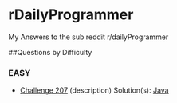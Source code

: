 # rDailyProgrammer
My Answers to the sub reddit r/dailyProgrammer

##Questions by Difficulty

### EASY

* [Challenge 207](http://www.reddit.com/r/dailyprogrammer/comments/2zyipu/20150323_challenge_207_easy_bioinformatics_1_dna/) (description) Solution(s): [Java](https://github.com/penguindustin/rDailyProgrammer/blob/master/Easy/Challenge207.java)